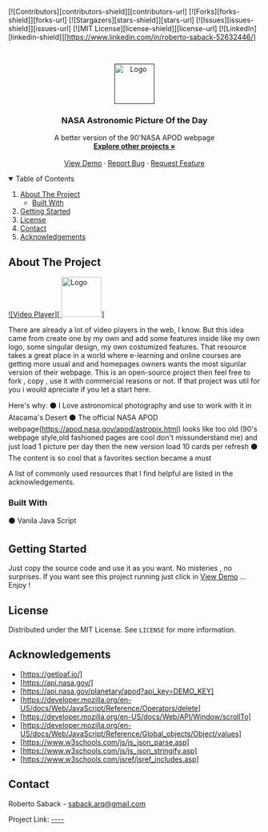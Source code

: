 [![Contributors][contributors-shield]][contributors-url]
[![Forks][forks-shield]][forks-url]
[![Stargazers][stars-shield]][stars-url]
[![Issues][issues-shield]][issues-url]
[![MIT License][license-shield]][license-url]
[![LinkedIn][linkedin-shield]][https://www.linkedin.com/in/roberto-saback-52632446/]


<!-- PROJECT LOGO -->
<br />
<p align="center">
  <a href="">
    <img src="" alt="Logo" width="80" height="80">
  </a>

  <h3 align="center">NASA Astronomic Picture Of the Day</h3>

  <p align="center">
   A better version of the 90'NASA APOD webpage
    <br />
    <a href="https://github.com/RobertoSaback"><strong>Explore other projects »</strong></a>
    <br />
    <br />
    <a href="">View Demo</a>
    ·
    <a href="https://github.com/robertosaback/NASA-APOD/issues">Report Bug</a>
    ·
    <a href="https://github.com/robertosaback/NASA-APOD/issues">Request Feature</a>
  </p>
</p>



<!-- TABLE OF CONTENTS -->
<details open="open">
  <summary>Table of Contents</summary>
  <ol>
    <li>
      <a href="#about-the-project">About The Project</a>
      <ul>
        <li><a href="#built-with">Built With</a></li>
      </ul>
    </li>
    <li>
      <a href="#getting-started">Getting Started</a>
    </li>
    <li><a href="#license">License</a></li>
    <li><a href="#contact">Contact</a></li>
    <li><a href="#acknowledgements">Acknowledgements</a></li>
  </ol>
</details>



<!-- ABOUT THE PROJECT -->
## About The Project

[![Video Player][ <img src="" alt="Logo" width="80" height="80">]](https://example.com)

There are already a lot of video players in the web, I know. But this idea came from create one by my own and add some features inside like my own logo, some singular design, my own costumized features. That resource takes a great place in a world where e-learning and online courses are getting more usual and  and homepages owners wants the most  sigunlar version  of their webpage. This is an open-source project then feel free to fork , copy , use it with commercial reasons or not.  If that project was util for you i would apreciate  if you  let a  start here.

Here's why:
⚫ I Love astronomical photography and use to work with it in Atacama's Desert
⚫ The official NASA APOD webpage(https://apod.nasa.gov/apod/astropix.html) looks like too old (90's webpage style,old fashioned pages are cool don't missunderstand me) and just load 1 picture per day then the new version load 10 cards per refresh
⚫ The content is so cool that a favorites section became a must

A list of commonly used resources that I find helpful are listed in the acknowledgements.

### Built With

⚫ Vanila Java Script 
 
<!-- GETTING STARTED -->
## Getting Started

Just copy the source code and use it as you want. No misteries , no surprises. 
If you want see this project running just click in <a href="">View Demo</a>
... Enjoy ! 

<!-- LICENSE -->
## License

Distributed under the MIT License. See `LICENSE` for more information.

<!-- ACKNOWLEDGEMENTS -->
## Acknowledgements
* [https://getloaf.io/]
* [https://api.nasa.gov/]
* [https://api.nasa.gov/planetary/apod?api_key=DEMO_KEY]
* [https://developer.mozilla.org/en-US/docs/Web/JavaScript/Reference/Operators/delete]
* [https://developer.mozilla.org/en-US/docs/Web/API/Window/scrollTo]
* [https://developer.mozilla.org/en-US/docs/Web/JavaScript/Reference/Global_objects/Object/values]
* [https://www.w3schools.com/js/js_json_parse.asp]
* [https://www.w3schools.com/js/js_json_stringify.asp]
* [https://www.w3schools.com/jsref/jsref_includes.asp]

<!-- CONTACT -->
## Contact

Roberto Saback  - saback.arq@gmail.com

Project Link: [----](https://github.com/robertosaback/repo_name)


